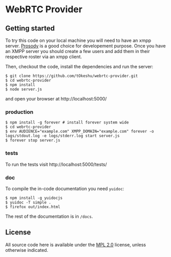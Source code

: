 WebRTC Provider
===============

Getting started
---------------

To try this code on your local machine you will need to have an xmpp
server. [Prosody](http://prosody.im/) is a good choice for
developement purpose. Once you have an XMPP server you should create a
few users and add them in their respective roster via an xmpp client.

Then, checkout the code, install the dependencies and run the server:

    $ git clone https://github.com/tOkeshu/webrtc-provider.git
    $ cd webrtc-provider
    $ npm install
    $ node server.js

and open your browser at http://localhost:5000/

### production

    $ npm install -g forever # install forever system wide
    $ cd webrtc-provider
    $ env AUDIENCE="example.com" XMPP_DOMAIN="example.com" forever -o logs/stdout.log -e logs/stderr.log start server.js
    $ forever stop server.js

### tests

To run the tests visit http://localhost:5000/tests/

### doc

To compile the in-code documentation you need `yuidoc`:

    $ npm install -g yuidocjs
    $ yuidoc -T simple .
    $ firefox out/index.html

The rest of the documentation is in `/docs`.

License
-------

All source code here is available under the
[MPL 2.0](https://mozilla.org/MPL/2.0/) license, unless otherwise
indicated.

